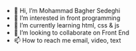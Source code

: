 - 👋 Hi, I’m Mohammad Bagher Sedeghi
- 👀 I’m interested in front programming
- 🌱 I’m currently learning html, css & js
- 💞️ I’m looking to collaborate on Front End
- 📫 How to reach me email, video, text

<!---
baghersedeghi/baghersedeghi is a ✨ special ✨ repository because its `README.md` (this file) appears on your GitHub profile.
You can click the Preview link to take a look at your changes.
--->

